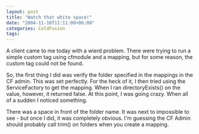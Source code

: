 ```yaml
---
layout: post
title: "Watch that white space!"
date: "2004-11-10T11:11:00+06:00"
categories: ColdFusion 
tags: 
---
```


A client came to me today with a wierd problem. There were trying to run a simple custom tag using cfmodule and a mapping, but for some reason, the custom tag could not be found.

So, the first thing I did was verify the folder specified in the mappings in the CF admin. This was set perfectly. For the heck of it, I then tried using the ServiceFactory to get the mapping. When I ran directoryExists() on the value, however, it returned false. At this point, I was going crazy. When all of a sudden I noticed something. 

There was a space in front of the folder name. It was next to impossible to see - but once I did, it was completely obvious. I'm guessing the CF Admin should probably call trim() on folders when you create a mapping.